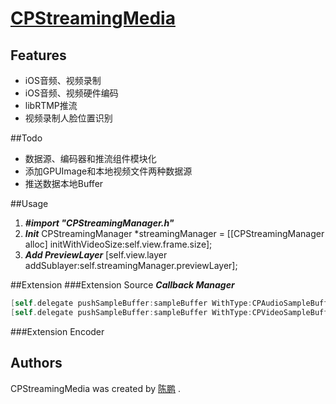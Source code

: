 # [CPStreamingMedia](https://ChenPengOnBitbucket@bitbucket.org/ChenPengOnBitbucket/cpstreamingmedia.git)

## Features
* iOS音频、视频录制
* iOS音频、视频硬件编码
* libRTMP推流
* 视频录制人脸位置识别

##Todo
* 数据源、编码器和推流组件模块化
* 添加GPUImage和本地视频文件两种数据源
* 推送数据本地Buffer

##Usage
1. ***#import "CPStreamingManager.h"***
2. ***Init***
CPStreamingManager *streamingManager = [[CPStreamingManager alloc] initWithVideoSize:self.view.frame.size];
3. ***Add PreviewLayer***
[self.view.layer addSublayer:self.streamingManager.previewLayer];

##Extension
###Extension Source
***Callback Manager***
```Objective-C
[self.delegate pushSampleBuffer:sampleBuffer WithType:CPAudioSampleBuffer];
[self.delegate pushSampleBuffer:sampleBuffer WithType:CPVideoSampleBuffer];
```
###Extension Encoder

## Authors
CPStreamingMedia was created by [陈鹏](https://github.com/ChenPengOnGitHub) .
